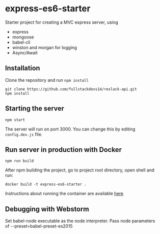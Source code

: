 # express-es6-starter

Starter project for creating a MVC express server, using

+ express
+ mongoose
+ babel-cli
+ winston and morgan for logging
+ Async/Await

## Installation

Clone the repository and run `npm install`

```
git clone https://github.com/fullstackdevs14/reslack-api.git
npm install
```

## Starting the server

```
npm start
```

The server will run on port 3000. You can change this by editing `config.dev.js` file.

## Run server in production with Docker

```
npm run build
```

After npm building the project, go to project root directory, open shell and run:
```
docker build -t express-es6-starter .
```

Instructions about running the container are available [here](https://github.com/fullstackdevs14/reslack-api.git)

## Debugging with Webstorm

Set babel-node executable as the node interpreter.
Pass node parameters of --preset=babel-preset-es2015
